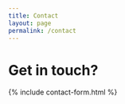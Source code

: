 ```yaml
---
title: Contact
layout: page
permalink: /contact
---
```


# Get in touch?

{% include contact-form.html %}
